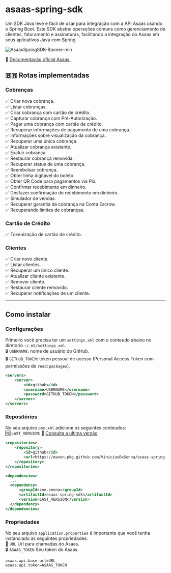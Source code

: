 # asaas-spring-sdk
Um SDK Java leve e fácil de usar para integração com a API Asaas usando o Spring Boot. Este SDK abstrai operações comuns como gerenciamento de clientes, faturamento e assinaturas, facilitando a integração do Asaas em seus aplicativos Java com Spring.

![AsaasSpringSDK-Banner-min](https://github.com/user-attachments/assets/6887ca76-f431-4a16-8fcc-3fdd44977e62)

🔗 [Documentação oficial Asaas.](https://docs.asaas.com/)

## 🇧🇷 Rotas implementadas
### Cobranças
✅ Criar nova cobrança. \
✅ Listar cobranças. \
✅ Criar cobrança com cartão de crédito. \
✅ Capturar cobrança com Pré-Autorização. \
✅ Pagar uma cobrança com cartão de crédito. \
✅ Recuperar informações de pagamento de uma cobrança. \
✅ Informações sobre visualização da cobrança. \
✅ Recuperar uma única cobrança. \
✅ Atualizar cobrança existente. \
✅ Excluir cobrança. \
✅ Restaurar cobrança removida. \
✅ Recuperar status de uma cobrança. \
✅ Reembolsar cobrança. \
✅ Obter linha digitável do boleto. \
✅ Obter QR Code para pagamentos via Pix. \
✅ Confirmar recebimento em dinheiro. \
✅ Desfazer confirmação de recebimento em dinheiro. \
✅ Simulador de vendas. \
✅ Recuperar garantia da cobrança na Conta Escrow. \
✅ Recuperando limites de cobranças. 

### Cartão de Crédito
✅ Tokenização de cartão de crédito.

### Clientes
✅ Criar novo cliente. \
✅ Listar clientes. \
✅ Recuperar um único cliente. \
✅ Atualizar cliente existente. \
✅ Remover cliente. \
✅ Restaurar cliente removido. \
✅ Recuperar notificações de um cliente. 

---

## Como instalar

### Configurações
Primeiro você precisa ter um `settings.xml` com o conteudo abaixo no diretorio `~/.m2/settings.xml`. \
🔒 `USERNAME`: nome de usuário do GitHub. \
🔒 `GITHUB_TOKEN`: token pessoal de acesso (Personal Access Token com permissões de `read:packages`).
```xml
<servers>
    <server>
        <id>github</id>
        <username>USERNAME</username>
        <password>GITHUB_TOKEN</password>
    </server>
</servers>
```

### Repositórios
No seu arquivo `pom.xml` adicione os seguintes conteudos: \
🆚 `LAST_VERSION`: 🔗 [Consulte a ultima versão](https://github.com/ViniciusDeSenna/asaas-spring-sdk/packages/2488874)
```xml
<repositories>
    <repository>
        <id>github</id>
        <url>https://maven.pkg.github.com/ViniciusDeSenna/asaas-spring-sdk</url>
    </repository>
</repositories>

<dependencies>
  ...
  <dependency>
      <groupId>com.senna</groupId>
      <artifactId>asaas-spring-sdk</artifactId>
      <version>LAST_VERSION</version>
  </dependency>
</dependencies>
```

### Propriedades
No seu arquivo `application.properties` é importante que você tenha instanciado as seguintes propriedades: \
🔗 `URL` Url para chamadas do Asaas. \
🔒 `ASAAS_TOKEN` Seu token do Asaas.
```properties
asaas.api.base-url=URL
asaas.api.token=ASAAS_TOKEN
```
